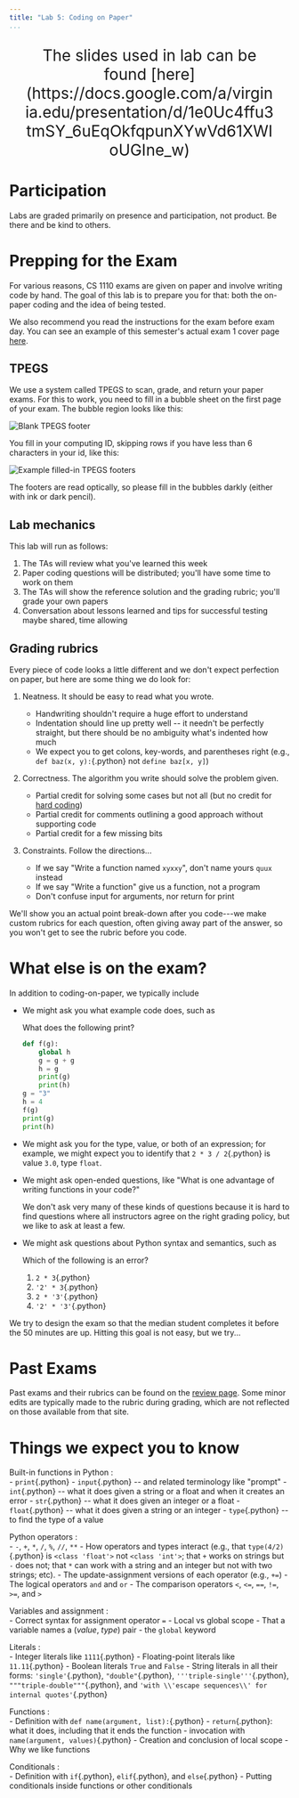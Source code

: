 ```yaml
---
title: "Lab 5: Coding on Paper"
...
```


<center style="font-size:200%; margin:1em; ">
The slides used in lab can be found [here](https://docs.google.com/a/virginia.edu/presentation/d/1e0Uc4ffu3tmSY_6uEqOkfqpunXYwVd61XWIoUGIne_w)
</center>

# Participation

Labs are graded primarily on presence and participation, not product.
Be there and be kind to others.

# Prepping for the Exam

For various reasons, CS 1110 exams are given on paper and involve writing code by hand.
The goal of this lab is to prepare you for that: both the on-paper coding and the idea of being tested.

We also recommend you read the instructions for the exam before exam day. You can see an example of this semester's actual exam 1 cover page [here](files/s19e1cover.pdf).


## TPEGS

We use a system called TPEGS to scan, grade, and return your paper exams.
For this to work, you need to fill in a bubble sheet on the first page of your exam.
The bubble region looks like this:

![Blank TPEGS footer](files/tpegs.png)

You fill in your computing ID, skipping rows if you have less than 6 characters in your id, like this:

![Example filled-in TPEGS footers](files/tpegs-examples.png)

The footers are read optically, so please fill in the bubbles darkly (either with ink or dark pencil).

## Lab mechanics

This lab will run as follows:

1.  The TAs will review what you've learned this week
1.  Paper coding questions will be distributed; you'll have some time to work on them
1.  The TAs will show the reference solution and the grading rubric; you'll grade your own papers
1.  Conversation about lessons learned and tips for successful testing maybe shared, time allowing


## Grading rubrics

Every piece of code looks a little different and we don't expect perfection on paper, but here are some thing we do look for:

1.  Neatness.  It should be easy to read what you wrote.

    -   Handwriting shouldn't require a huge effort to understand
    -   Indentation should line up pretty well -- it needn't be perfectly straight, but there should be no ambiguity what's indented how much
    -   We expect you to get colons, key-words, and parentheses right (e.g., `def baz(x, y):`{.python} not `define baz[x, y]`)

2.  Correctness.  The algorithm you write should solve the problem given.

    -   Partial credit for solving some cases but not all (but no credit for [hard coding](faq.html#what-is-hard-coding))
    -   Partial credit for comments outlining a good approach without supporting code
    -   Partial credit for a few missing bits

3.  Constraints.  Follow the directions...

    -   If we say "Write a function named `xyxxy`", don't name yours `quux` instead
    -   If we say "Write a function" give us a function, not a program
    -   Don't confuse input for arguments, nor return for print

We'll show you an actual point break-down after you code---we make custom rubrics for each question, often giving away part of the answer, so you won't get to see the rubric before you code.

# What else is on the exam?

In addition to coding-on-paper, we typically include

-   We might ask you what example code does, such as

    What does the following print?

    ````python
    def f(g):
        global h
        g = g + g
        h = g
        print(g)
        print(h)
    g = "3"
    h = 4
    f(g)
    print(g)
    print(h)
    ````
    
-   We might ask you for the type, value, or both of an expression; for example, we might expect you to identify that `2 * 3 / 2`{.python} is value `3.0`, type `float`.

-   We might ask open-ended questions, like "What is one advantage of writing functions in your code?"
    
    We don't ask very many of these kinds of questions because it is hard to find questions where all instructors agree on the right grading policy, but we like to ask at least a few.

-   We might ask questions about Python syntax and semantics, such as

    Which of the following is an error?
    
    1.  `2 * 3`{.python}
    1.  `'2' * 3`{.python}
    1.  `2 * '3'`{.python}
    1.  `'2' * '3'`{.python}

We try to design the exam so that the median student completes it before the 50 minutes are up.
Hitting this goal is not easy, but we try...

# Past Exams

Past exams and their rubrics can be found on the [review page](review.html).
Some minor edits are typically made to the rubric during grading, which are not reflected on those available from that site.

# Things we expect you to know

Built-in functions in Python
:   
    -   `print`{.python}
    -   `input`{.python} -- and related terminology like "prompt"
    -   `int`{.python} -- what it does given a string or a float and when it creates an error
    -   `str`{.python} -- what it does given an integer or a float
    -   `float`{.python} -- what it does given a string or an integer
    -   `type`{.python} -- to find the type of a value

Python operators
:   
    -   `-`, `+`, `*`, `/`, `%`, `//`, `**`
    -   How operators and types interact (e.g., that `type(4/2)`{.python} is `<class 'float'>` not `<class 'int'>`; that `+` works on strings but `-` does not; that `*` can work with a string and an integer but not with two strings; etc).
    -   The update-assignment versions of each operator (e.g., `+=`)
    -   The logical operators `and` and `or`
    -   The comparison operators `<`, `<=`, `==`, `!=`, `>=`, and `>`

Variables and assignment
:   
    -   Correct syntax for assignment operator `=`
    -   Local vs global scope
    -   That a variable names a (_value_, _type_) pair
    -   the `global` keyword
    
Literals
:   
    -   Integer literals like `1111`{.python}
    -   Floating-point literals like `11.11`{.python}
    -   Boolean literals `True` and `False`
    -   String literals in all their forms: `'single'`{.python}, `"double"`{.python}, `'''triple-single'''`{.python}, `"""triple-double"""`{.python}, and `'with \\'escape sequences\\' for internal quotes'`{.python}

Functions
:   
    -   Definition with `def name(argument, list):`{.python}
    -   `return`{.python}: what it does, including that it ends the function
    -   invocation with `name(argument, values)`{.python}
    -   Creation and conclusion of local scope
    -   Why we like functions

Conditionals
:   
    -   Definition with `if`{.python}, `elif`{.python}, and `else`{.python}
    -   Putting conditionals inside functions or other conditionals
